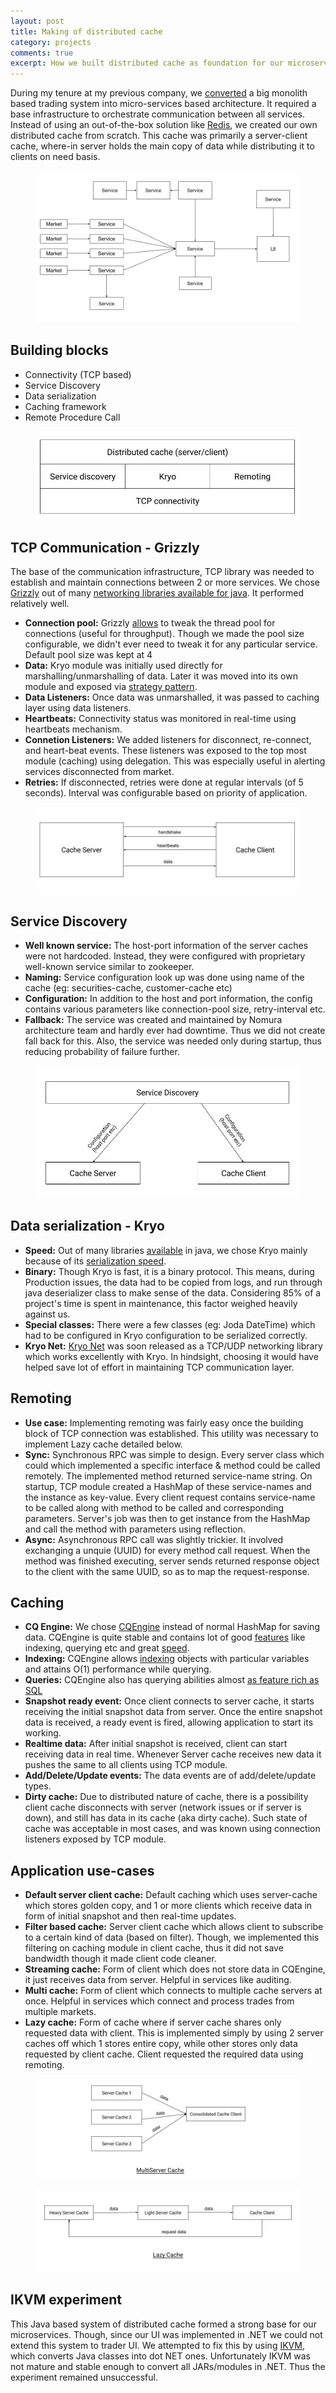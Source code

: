 ```yaml
---
layout: post
title: Making of distributed cache
category: projects
comments: true
excerpt: How we built distributed cache as foundation for our microservices architecture.
---
```


During my tenure at my previous company, we [converted]({{site.url}}/projects/accidental-microservices) a big monolith based trading system into micro-services based architecture. 
 It required a base infrastructure to orchestrate communication between all services. 
Instead of using an out-of-the-box solution like [Redis](https://redis.io), we created our own distributed 
cache from scratch. This cache was primarily a server-client cache, where-in server holds the main copy of data
while distributing it to clients on need basis. 

<figure>
    <a href="/images/blog/microservices.png"><img src="/images/blog/microservices.png"></a>
</figure>

## Building blocks

- Connectivity (TCP based)
- Service Discovery
- Data serialization
- Caching framework
- Remote Procedure Call

<figure>
    <a href="/images/blog/cache/cache_overview.jpg"><img src="/images/blog/cache/cache_overview.jpg"></a>
</figure>

## TCP Communication - Grizzly

The base of the communication infrastructure, TCP library was needed to establish and maintain connections
between 2 or more services. We chose [Grizzly](https://grizzly.java.net/) out of many [networking libraries available for java](https://github.com/Vedenin/useful-java-links#2-networking).
 It performed relatively well.

- **Connection pool:** Grizzly [allows](https://grizzly.java.net/coreconfig.html) to tweak the thread pool for connections (useful for throughput). 
Though we made the pool size configurable, we didn't ever need to tweak it for any particular service. Default pool size was kept at 4
- **Data:** Kryo module was initially used directly for marshalling/unmarshalling of data. Later it was moved into 
its own module and exposed via [strategy pattern](https://dzone.com/articles/design-patterns-strategy). 
- **Data Listeners:** Once data was unmarshalled, it was passed to caching layer using data listeners.  
- **Heartbeats:** Connectivity status was monitored in real-time using heartbeats mechanism. 
- **Connetion Listeners:** We added listeners for disconnect, re-connect, and heart-beat events. These listeners
 was exposed to the top most module (caching) using delegation. This was especially useful in alerting services disconnected from market.
- **Retries:** If disconnected, retries were done at regular intervals (of 5 seconds). 
Interval was configurable based on priority of application.  

<figure>
    <a href="/images/blog/cache/cache_connectivity.jpg"><img src="/images/blog/cache/cache_connectivity.jpg"></a>
</figure>

## Service Discovery

- **Well known service:** The host-port information of the server caches were not hardcoded. Instead, they were configured with 
proprietary well-known service similar to zookeeper. 
- **Naming:** Service configuration look up was done using name of the cache (eg: securities-cache, customer-cache etc)
- **Configuration:** In addition to the host and port information, the config contains various parameters like connection-pool size,
retry-interval etc.
- **Fallback:** The service was created and maintained by Nomura architecture team and hardly ever had downtime. Thus
we did not create fall back for this. Also, the service was needed only during startup, thus reducing probability of failure further.

<figure>
    <a href="/images/blog/cache/cache_discovery.jpg"><img src="/images/blog/cache/cache_discovery.jpg"></a>
</figure>

## Data serialization - Kryo

- **Speed:** Out of many libraries [available](https://github.com/Vedenin/useful-java-links#serialization-and-io) in java, we chose Kryo mainly because 
of its [serialization speed](https://github.com/EsotericSoftware/kryo#benchmarks). 
- **Binary:** Though Kryo is fast, it is a binary protocol. This means, during Production issues, the data had to be copied from logs, and run through 
java deserializer class to make sense of the data. Considering 85% of a project's time is spent in maintenance, this factor weighed heavily
 against us. 
- **Special classes:** There were a few classes (eg: Joda DateTime) which had to be configured in Kryo configuration to be serialized correctly. 
- **Kryo Net:** [Kryo Net](https://github.com/EsotericSoftware/kryonet) was soon released as a TCP/UDP networking library which works excellently 
with Kryo. In hindsight, choosing it would have helped save lot of effort in maintaining TCP communication layer. 

## Remoting

- **Use case:** Implementing remoting was fairly easy once the building block of TCP connection was established. 
This utility was necessary to implement Lazy cache detailed below.
- **Sync:** Synchronous RPC was simple to design. Every server class which could which implemented a specific interface & method could be called remotely. 
The implemented method returned service-name string. On startup, TCP module created a HashMap of these service-names and the instance as key-value.
Every client request contains service-name to be called along with method to be called and corresponding parameters. 
Server's job was then to get instance from the HashMap and call the method with parameters using reflection. 
- **Async:** Asynchronous RPC call was slightly trickier. It involved exchanging a unquie (UUID) for every method call request. 
 When the method was finished executing, server sends returned response object to the client with the same UUID, so as 
   to map the request-response. 

## Caching

- **CQ Engine:** We chose [CQEngine](https://github.com/npgall/cqengine) instead of normal HashMap for saving data. CQEngine is
 quite stable and contains lot of good [features](https://github.com/npgall/cqengine#cqengine-overview) like indexing, querying etc and great [speed](https://dzone.com/articles/comparing-search-performance).  
- **Indexing:** CQEngine allows [indexing](https://github.com/npgall/cqengine#complete-example) objects with particular variables and attains O(1) performance while querying.
- **Queries:** CQEngine also has querying abilities almost [as feature rich as SQL](https://github.com/npgall/cqengine#string-based-queries-sql-and-cqn-dialects) 
- **Snapshot ready event:** Once client connects to server cache, it starts receiving the initial snapshot data from server. 
Once the entire snapshot data is received, a ready event is fired, allowing application to start its working.   
- **Realtime data:** After initial snapshot is received, client can start receiving data in real time. 
Whenever Server cache receives new data it pushes the same to all clients using TCP module. 
- **Add/Delete/Update events:** The data events are of add/delete/update types.
- **Dirty cache:** Due to distributed nature of cache, there is a possibility client cache disconnects with server (network issues or if server is down), 
and still has data in its cache (aka dirty cache). Such state of cache was acceptable in most cases, 
and was known using connection listeners exposed by TCP module. 

## Application use-cases 

- **Default server client cache:** Default caching which uses server-cache which stores golden copy, 
and 1 or more clients which receive data in form of initial snapshot and then real-time updates. 
- **Filter based cache:** Server client cache which allows client to subscribe to a certain kind of data (based on filter). 
Though, we implemented this filtering on caching module in client cache, thus it did not save bandwidth though it made client code cleaner.  
- **Streaming cache:** Form of client which does not store data in CQEngine, it just receives data from server. Helpful in services like auditing. 
- **Multi cache:** Form of client which connects to multiple cache servers at once. 
Helpful in services which connect and process trades from multiple markets.  
- **Lazy cache:** Form of cache where if server cache shares only requested data with client. This is implemented simply by
 using 2 server caches off which 1 stores entire copy, while other stores only data requested by client cache. 
  Client requested the required data using remoting. 

<figure>
    <a href="/images/blog/cache/multiclient_cache.jpg"><img src="/images/blog/cache/multiclient_cache.jpg"></a>
</figure>

<figure>
    <a href="/images/blog/cache/cache_lazy.jpg"><img src="/images/blog/cache/cache_lazy.jpg"></a>
</figure>


## IKVM experiment
 
This Java based system of distributed cache formed a strong base for our microservices. 
Though, since our UI was implemented in .NET we could not extend this system to trader UI. 
We attempted to fix this by using [IKVM](https://www.ikvm.net/), which converts Java classes into dot NET ones.
 Unfortunately IKVM was not mature and stable enough to convert all JARs/modules in .NET. Thus the experiment remained unsuccessful.

 
